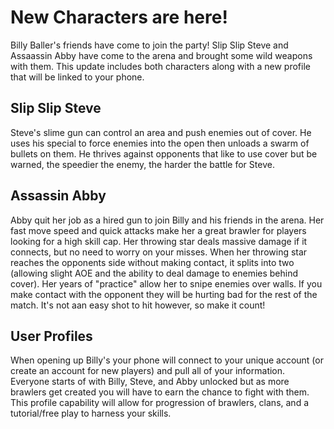 # New Characters are here!

Billy Baller's friends have come to join the party! Slip Slip Steve and Assaassin Abby have come to the arena and brought some wild weapons with them. This update includes both characters along with a new profile that will be linked to your phone.

## Slip Slip Steve

Steve's slime gun can control an area and push enemies out of cover. He uses his special to force enemies into the open then unloads a swarm of bullets on them. He thrives against opponents that like to use cover but be warned, the speedier the enemy, the harder the battle for Steve.

## Assassin Abby

Abby quit her job as a hired gun to join Billy and his friends in the arena. Her fast move speed and quick attacks make her a great brawler for players looking for a high skill cap. Her throwing star deals massive damage if it connects, but no need to worry on your misses. When her throwing star reaches the opponents side without making contact, it splits into two (allowing slight AOE and the ability to deal damage to enemies behind cover). Her years of "practice" allow her to snipe enemies over walls. If you make contact with the opponent they will be hurting bad for the rest of the match. It's not aan easy shot to hit however, so make it count!

## User Profiles

When opening up Billy's your phone will connect to your unique account (or create an account for new players) and pull all of your information. Everyone starts of with Billy, Steve, and Abby unlocked but as more brawlers get created you will have to earn the chance to fight with them. This profile capability will allow for progression of brawlers, clans, and a tutorial/free play to harness your skills. 
